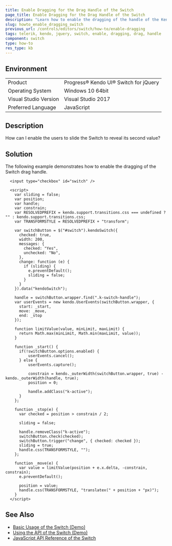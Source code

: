 ```yaml
---
title: Enable Dragging for the Drag Handle of the Switch
page_title: Enable Dragging for the Drag Handle of the Switch
description: "Learn how to enable the dragging of the handle of the Kendo UI for jQuery Switch."
slug: howto_enable_dragging_switch
previous_url: /controls/editors/switch/how-to/enable-dragging
tags: telerik, kendo, jquery, switch, enable, dragging, drag, handle
component: switch
type: how-to
res_type: kb
---
```


## Environment

<table>
 <tr>
  <td>Product</td>
  <td>Progress® Kendo UI® Switch for jQuery</td>
 </tr>
 <tr>
  <td>Operating System</td>
  <td>Windows 10 64bit</td>
 </tr>
 <tr>
  <td>Visual Studio Version</td>
  <td>Visual Studio 2017</td>
 </tr>
 <tr>
  <td>Preferred Language</td>
  <td>JavaScript</td>
 </tr>
</table>

## Description

How can I enable the users to slide the Switch to reveal its second value?

## Solution

The following example demonstrates how to enable the dragging of the Switch drag handle.

```dojo
  <input type="checkbox" id="switch" />

  <script>
    var sliding = false;
    var position;
    var handle;
    var constrain;
    var RESOLVEDPREFIX = kendo.support.transitions.css === undefined ? "" : kendo.support.transitions.css;
    var TRANSFORMSTYLE = RESOLVEDPREFIX + "transform";

    var switchButton = $("#switch").kendoSwitch({
      checked: true,
      width: 200,
      messages: {
        checked: "Yes",
        unchecked: "No",
      },
      change: function (e) {
        if (sliding) {
          e.preventDefault();
          sliding = false;
        }
      }
    }).data("kendoSwitch");

    handle = switchButton.wrapper.find(".k-switch-handle");
    var userEvents = new kendo.UserEvents(switchButton.wrapper, {
      start: _start,
      move: _move,
      end: _stop
    });

    function limitValue(value, minLimit, maxLimit) {
      return Math.max(minLimit, Math.min(maxLimit, value));
    }

    function _start() {
      if(!switchButton.options.enabled) {
          userEvents.cancel();
      } else {
          userEvents.capture();

          constrain = kendo._outerWidth(switchButton.wrapper, true) - kendo._outerWidth(handle, true);
          position = 0;

          handle.addClass("k-active");
      }
    };

    function _stop(e) {
      var checked = position > constrain / 2;

      sliding = false;

      handle.removeClass("k-active");
      switchButton.check(checked);
      switchButton.trigger("change", { checked: checked });
      sliding = true;
      handle.css(TRANSFORMSTYLE, "");
    };

    function _move(e) {
      var value = limitValue(position + e.x.delta, -constrain, constrain);
      e.preventDefault();

      position = value;
      handle.css(TRANSFORMSTYLE, "translatex(" + position + "px)");
    }
  </script>
```

## See Also

* [Basic Usage of the Switch (Demo)](https://demos.telerik.com/kendo-ui/switch/index)
* [Using the API of the Switch (Demo)](https://demos.telerik.com/kendo-ui/switch/api)
* [JavaScript API Reference of the Switch](/api/javascript/ui/switch)
